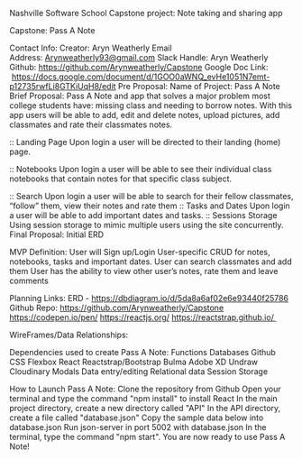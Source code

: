 Nashville Software School Capstone project: Note taking and sharing app


Capstone: Pass A Note

Contact Info:
Creator: Aryn Weatherly
Email Address: Arynweatherly93@gmail.com
Slack Handle: Aryn Weatherly
Github: https://github.com/Arynweatherly/Capstone
Google Doc Link:  https://docs.google.com/document/d/1GOO0aWNQ_evHe1051N7emt-p12735rwfLi8GTKiUqH8/edit
Pre Proposal:
Name of Project: Pass A Note
Brief Proposal: Pass A Note and app that solves a major problem most college students have: missing class and needing to borrow notes. With this app users will be able to add, edit and delete notes, upload pictures, add classmates and rate their classmates notes.

:: Landing Page
Upon login a user will be directed to their landing (home) page.

:: Notebooks
Upon login a user will be able to see their individual class notebooks that contain notes for that specific class subject.

:: Search
Upon login a user will be able to search for their fellow classmates, “follow” them, view their notes and rate them
:: Tasks and Dates
Upon login a user will be able to add important dates and tasks.
:: Sessions Storage
Using session storage to mimic multiple users using the site concurrently.
Final Proposal:
Initial ERD

MVP Definition:
User will Sign up/Login
User-specific CRUD for notes, notebooks, tasks and important dates.
User can search classmates and add them
User has the ability to view other user’s notes, rate them and leave comments

Planning Links:
ERD - https://dbdiagram.io/d/5da8a6af02e6e93440f25786
Github Repo: https://github.com/Arynweatherly/Capstone
https://codepen.io/pen/
https://reactjs.org/
https://reactstrap.github.io/ 

WireFrames/Data Relationships:

Dependencies used to create Pass A Note:
Functions
Databases
Github
CSS
Flexbox
React
Reactstrap/Bootstrap
Bulma
Adobe XD
Undraw
Cloudinary
Modals
Data entry/editing
Relational data
Session Storage

How to Launch Pass A Note:
Clone the repository from Github
Open your terminal and type the command "npm install" to install React
In the main project directory, create a new directory called "API"
In the API directory, create a file called "database.json"
Copy the sample data below into database.json
Run json-server in port 5002 with database.json
In the terminal, type the command "npm start". You are now ready to use Pass A Note!
